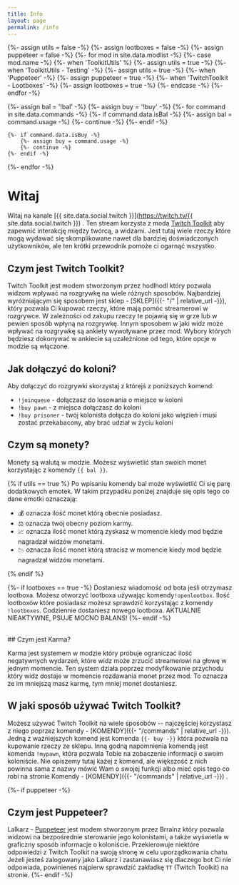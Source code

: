 ```yaml
---
title: Info
layout: page
permalink: /info
---
```


{%- assign utils = false -%}
{%- assign lootboxes = false -%}
{%- assign puppeteer = false -%}
{%- for mod in site.data.modlist -%}
    {%- case mod.name -%}
        {%- when 'ToolkitUtils' %}
            {%- assign utils = true -%}
        {%- when 'ToolkitUtils - Testing' -%}
            {%- assign utils = true -%}
        {%- when 'Puppeteer' -%}
            {%- assign puppeteer = true -%}
        {%- when 'TwitchToolkit - Lootboxes' -%}
            {%- assign lootboxes = true -%}
    {%- endcase -%}
{%- endfor -%}


{%- assign bal = '!bal' -%}
{%- assign buy = '!buy' -%}
{%- for command in site.data.commands -%}
    {%- if command.data.isBal -%}
        {%- assign bal = command.usage -%}
        {%- continue -%}
    {%- endif -%}

    {%- if command.data.isBuy -%}
        {%- assign buy = command.usage -%}
        {%- continue -%}
    {%- endif -%}
{%- endfor -%}

# Witaj

Witaj na kanale [{{ site.data.social.twitch }}](https://twitch.tv/{{ site.data.social.twitch }}) . Ten stream korzysta z moda [Twitch Toolkit](https://steamcommunity.com/sharedfiles/filedetails/?id=1718525787) aby zapewnić interakcję między twórcą, a widzami. Jest tutaj wiele rzeczy które mogą wydawać się skomplikowane nawet dla bardziej doświadczonych użytkowników, ale ten krótki przewodnik pomoże ci ogarnąć wszystko.

## Czym jest Twitch Toolkit?

Twitch Toolkit jest modem stworzonym przez hodlhodl który pozwala widzom wpływać na rozgrywkę na wiele różnych sposobów. Najbardziej wyróżniającym się sposobem jest sklep - [SKLEP]({{- "/" | relative_url -}}), który pozwala Ci kupować rzeczy, które mają pomóc streamerowi w rozgrywce. W zależności od zakupu rzeczy te pojawią się w grze lub w pewien sposób wpłyną na rozgrywkę. Innym sposobem w jaki widz może wpływać na rozgrywkę są ankiety wywoływane przez mod. Wybory których będziesz dokonywać w ankiecie są uzależnione od tego, które opcje w modzie są włączone.

## Jak dołączyć do koloni?
Aby dołączyć do rozgrywki skorzystaj z którejś z poniższych komend:

- `!joinqueue` - dołączasz do losowania o miejsce w koloni
- `!buy pawn` - z miejsca dołączasz do koloni
- `!buy prisoner` - twój kolonista dołącza do koloni jako więzień i musi zostać przekabacony, aby brać udział w życiu koloni

## Czym są monety?

Monety są walutą w modzie. Możesz wyświetlić stan swoich monet korzystając z komendy `{{ bal }}`. 

{% if utils == true %}
Po wpisaniu komendy bal może wyświetlić Ci się parę dodatkowych emotek. W takim przypadku poniżej znajduje się opis tego co dane emotki oznaczają:

- 💰 oznacza ilość monet którą obecnie posiadasz.
- ⚖ oznacza twój obecny poziom karmy.
- 📈 oznacza ilość monet którą zyskasz w momencie kiedy mod będzie nagradzał widzów monetami.
- 📉 oznacza ilość monet którą stracisz w momencie kiedy mod będzie nagradzał widzów monetami.

{% endif %}


{%- if lootboxes == true -%}
Dostaniesz wiadomość od bota jeśli otrzymasz lootboxa. Możesz otworzyć lootboxa używając komendy`!openlootbox`. Ilość lootboxów które posiadasz możesz sprawdzić korzystając z komendy `!lootboxes`. Codziennie dostaniesz nowego lootboxa. AKTUALNIE NIEAKTYWNE, PSUJE MOCNO BALANS!
{%- endif -%}


<br/>
## Czym jest Karma?

Karma jest systemem w modzie który próbuje ograniczać ilość negatywnych wydarzeń, które widz może zrzucić streamerowi na głowę w jednym momencie. Ten system działa poprzez modyfikowanie przychodu który widz dostaje w momencie rozdawania monet przez mod. To oznacza że im mniejszą masz karmę, tym mniej monet dostaniesz. 

## W jaki sposób używać Twitch Toolkit?

Możesz używać Twitch Toolkit na wiele sposobów -- najczęściej korzystasz z niego poprzez komendy - [KOMENDY]({{- "/commands" | relative_url -}}). Jedną z ważniejszych komend jest komenda `{{- buy -}}` która pozwala na kupowanie rzeczy ze sklepu. Inną godną napomnienia komendą jest komenda `!mypawn`, która pozwala Tobie na zobaczenie informacji o swoim koloniście. Nie opiszemy tutaj każej z komend, ale większość z nich powinna sama z nazwy mówić Wam o swojej funkcji albo mieć opis tego co robi na stronie Komendy - [KOMENDY]({{- "/commands" | relative_url -}}) .


{%- if puppeteer -%}
<br/>
## Czym jest Puppeteer?

Lalkarz - [Puppeteer](https://steamcommunity.com/sharedfiles/filedetails/?id=2057192142) jest modem stworzonym przez Brrainz który pozwala widzowi na bezpośrednie sterowanie jego kolonistami, a także wyświetla w graficzny sposób informacje o koloniście. Przekierowuje niektóre odpowiedzi z Twitch Toolkit na swoją stronę w celu uporządkowania chatu. Jeżeli jesteś zalogowany jako Lalkarz i zastanawiasz się dlaczego bot Ci nie odpowiada, powinieneś najpierw sprawdzić zakładkę `TT` (Twitch Toolkit)  na  stronie.
{%- endif -%}
